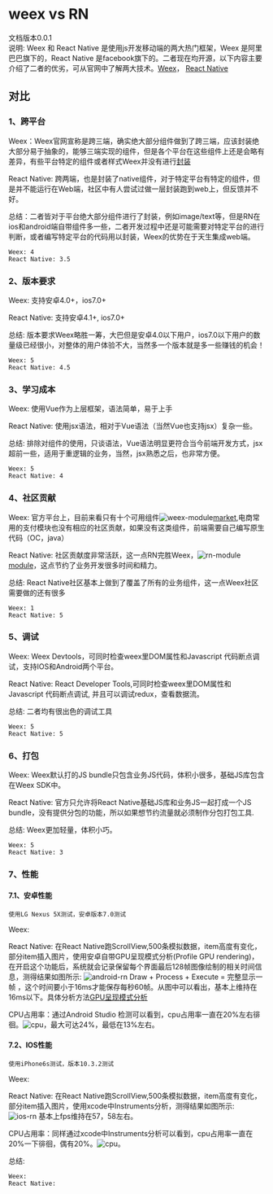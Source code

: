 # weex vs RN

文档版本0.0.1<br>
说明: Weex 和 React Native 是使用js开发移动端的两大热门框架，Weex 是阿里巴巴旗下的，React Native 是facebook旗下的。二者现在均开源，以下内容主要介绍了二者的优劣，可从官网中了解两大技术。[Weex](http://weex.apache.org/cn/guide/)， [React Native](https://facebook.github.io/react-native/docs/getting-started.html)
## 对比
### 1、跨平台
Weex：Weex官网宣称是跨三端，确实绝大部分组件做到了跨三端，应该封装绝大部分易于抽象的，能够三端实现的组件，但是各个平台在这些组件上还是会略有差异，有些平台特定的组件或者样式Weex并没有进行[封装](http://weex.apache.org/cn/references/web-standards.html)

React Native: 跨两端，也是封装了native组件，对于特定平台有特定的组件，但是并不能运行在Web端，社区中有人尝试过做一层封装跑到web上，但反馈并不好。

总结：二者皆对于平台绝大部分组件进行了封装，例如image/text等，但是RN在ios和android端自带组件多一些，二者开发过程中还是可能需要对特定平台的进行判断，或者编写特定平台的代码用以封装，Weex的优势在于天生集成web端。

```
Weex: 4
React Native: 3.5

```
### 2、版本要求
Weex: 支持安卓4.0+，ios7.0+

React Native: 支持安卓4.1+, ios7.0+

总结: 版本要求Weex略胜一筹，大巴但是安卓4.0以下用户，ios7.0以下用户的数量级已经很小，对整体的用户体验不大，当然多一个版本就是多一些赚钱的机会！

```
Weex: 5
React Native: 4.5

```
### 3、学习成本
Weex: 使用Vue作为上层框架，语法简单，易于上手

React Native: 使用jsx语法，相对于Vue语法（当然Vue也支持jsx）复杂一些。

总结: 排除对组件的使用，只谈语法，Vue语法明显更符合当今前端开发方式，jsx超前一些，适用于重逻辑的业务，当然，jsx熟悉之后，也非常方便。

```
Weex: 5
React Native: 4

```

### 4、社区贡献

Weex: 官方平台上，目前来看只有十个可用组件![weex-module](weex-module.png)[market](https://market.dotwe.org/ext/list.htm#15),电商常用的支付模块也没有相应的社区贡献，如果没有这类组件，前端需要自己编写原生代码（OC，java）

React Native: 社区贡献度非常活跃，这一点RN完胜Weex，![rn-module](rn-module.png)[module](https://js.coach/react-native)，这点节约了业务开发很多时间和精力。

总结: React Native社区基本上做到了覆盖了所有的业务组件，这一点Weex社区需要做的还有很多

```
Weex: 1
React Native: 5

```

### 5、调试

Weex: Weex Devtools，可同时检查weex里DOM属性和Javascript 代码断点调试，支持IOS和Android两个平台。

React Native: React Developer Tools,可同时检查weex里DOM属性和Javascript 代码断点调试, 并且可以调试redux，查看数据流。

总结: 二者均有很出色的调试工具

```
Weex: 5
React Native: 5

```
### 6、打包

Weex: Weex默认打的JS bundle只包含业务JS代码，体积小很多，基础JS库包含在Weex SDK中。

React Native: 官方只允许将React Native基础JS库和业务JS一起打成一个JS bundle，没有提供分包的功能，所以如果想节约流量就必须制作分包打包工具.

总结: Weex更加轻量，体积小巧。

```
Weex: 5
React Native: 3

```
### 7、性能

#### 7.1、安卓性能
```
使用LG Nexus 5X测试，安卓版本7.0测试
```

Weex: 

React Native: 在React Native跑ScrollView,500条模拟数据，item高度有变化，部分item插入图片，使用安卓自带GPU呈现模式分析(Profile GPU rendering)，在开启这个功能后，系统就会记录保留每个界面最后128帧图像绘制的相关时间信息，测得结果如图所示:
![android-rn](android-rn-fps.png)
Draw + Process + Execute = 完整显示一帧 ，这个时间要小于16ms才能保存每秒60帧。从图中可以看出，基本上维持在16ms以下。具体分析方法[GPU呈现模式分析](http://www.cnblogs.com/myzh/archive/2013/03/17/2965225.html)

CPU占用率：通过Android Studio 检测可以看到，cpu占用率一直在20%左右徘徊。![cpu](android-rn-cpu.png)，最大可达24%，最低在13%左右。

#### 7.2、IOS性能

```
使用iPhone6s测试，版本10.3.2测试
```

Weex: 

React Native: 在React Native跑ScrollView,500条模拟数据，item高度有变化，部分item插入图片，使用xcode中Instruments分析，测得结果如图所示:
![ios-rn](ios-rn-fps.png)
基本上fps维持在57，58左右。

CPU占用率：同样通过xcode中Instruments分析可以看到，cpu占用率一直在20%一下徘徊，偶有20%。![cpu](ios-rn-cpu.png)。

总结: 

```
Weex: 
React Native: 

```



